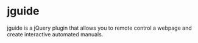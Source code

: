 jguide
======

jguide is a jQuery plugin that allows you to remote control a webpage and create interactive automated manuals.
